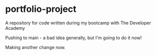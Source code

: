 # portfolio-project
A repository for code written during my bootcamp with The Developer Academy

Pushing to main - a bad idea generally, but I'm going to do it now!

Making another change now.